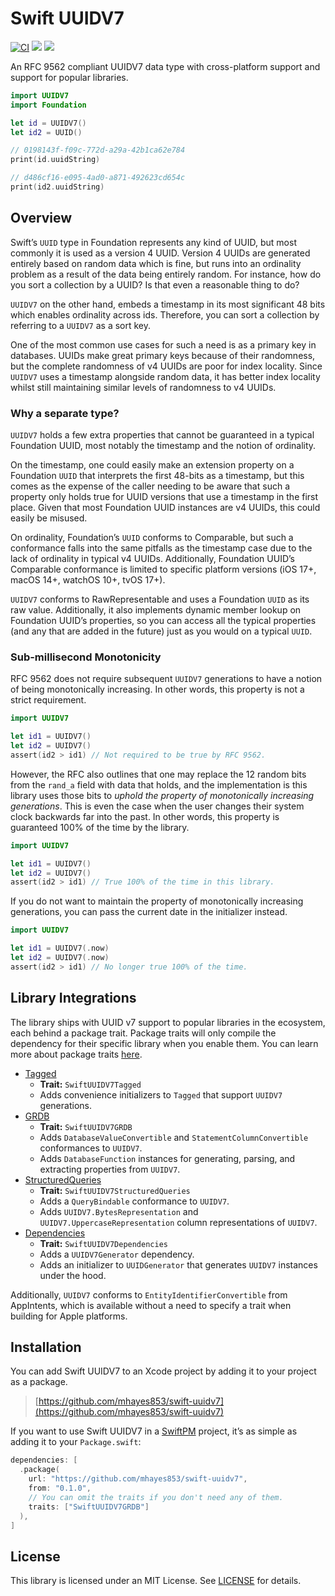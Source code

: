 # Swift UUIDV7

[![CI](https://github.com/mhayes853/swift-uuidv7/actions/workflows/ci.yml/badge.svg)](https://github.com/mhayes853/swift-uuidv7/actions/workflows/ci.yml)
[![](https://img.shields.io/endpoint?url=https%3A%2F%2Fswiftpackageindex.com%2Fapi%2Fpackages%2Fmhayes853%2Fswift-uuidv7%2Fbadge%3Ftype%3Dswift-versions)](https://swiftpackageindex.com/mhayes853/swift-uuidv7)
[![](https://img.shields.io/endpoint?url=https%3A%2F%2Fswiftpackageindex.com%2Fapi%2Fpackages%2Fmhayes853%2Fswift-uuidv7%2Fbadge%3Ftype%3Dplatforms)](https://swiftpackageindex.com/mhayes853/swift-uuidv7)

An RFC 9562 compliant UUIDV7 data type with cross-platform support and support for popular libraries.

```swift
import UUIDV7
import Foundation

let id = UUIDV7()
let id2 = UUID()

// 0198143f-f09c-772d-a29a-42b1ca62e784
print(id.uuidString)

// d486cf16-e095-4ad0-a871-492623cd654c
print(id2.uuidString)
```

## Overview
Swift’s `UUID` type in Foundation represents any kind of UUID, but most commonly it is used as a version 4 UUID. Version 4 UUIDs are generated entirely based on random data which is fine, but runs into an ordinality problem as a result of the data being entirely random. For instance, how do you sort a collection by a UUID? Is that even a reasonable thing to do?

`UUIDV7` on the other hand, embeds a timestamp in its most significant 48 bits which enables ordinality across ids. Therefore, you can sort a collection by referring to a `UUIDV7` as a sort key.

One of the most common use cases for such a need is as a primary key in databases. UUIDs make great primary keys because of their randomness, but the complete randomness of v4 UUIDs are poor for index locality. Since `UUIDV7` uses a timestamp alongside random data, it has better index locality whilst still maintaining similar levels of randomness to v4 UUIDs.

### Why a separate type?
`UUIDV7` holds a few extra properties that cannot be guaranteed in a typical Foundation UUID, most notably the timestamp and the notion of ordinality.

On the timestamp, one could easily make an extension property on a Foundation `UUID` that interprets the first 48-bits as a timestamp, but this comes as the expense of the caller needing to be aware that such a property only holds true for UUID versions that use a timestamp in the first place. Given that most Foundation UUID instances are v4 UUIDs, this could easily be misused.

On ordinality, Foundation’s `UUID` conforms to Comparable, but such a conformance falls into the same pitfalls as the timestamp case due to the lack of ordinality in typical v4 UUIDs. Additionally, Foundation UUID’s Comparable conformance is limited to specific platform versions (iOS 17+, macOS 14+, watchOS 10+, tvOS 17+).

`UUIDV7` conforms to RawRepresentable and uses a Foundation `UUID` as its raw value. Additionally, it also implements dynamic member lookup on Foundation UUID’s properties, so you can access all the typical properties (and any that are added in the future) just as you would on a typical `UUID`.

### Sub-millisecond Monotonicity
RFC 9562 does not require subsequent `UUIDV7` generations to have a notion of being monotonically increasing. In other words, this property is not a strict requirement.
```swift
import UUIDV7

let id1 = UUIDV7()
let id2 = UUIDV7()
assert(id2 > id1) // Not required to be true by RFC 9562.
```

However, the RFC also outlines that one may replace the 12 random bits from the `rand_a` field with data that holds, and the implementation is this library uses those bits to _uphold the property of monotonically increasing generations_. This is even the case when the user changes their system clock backwards far into the past. In other words, this property is guaranteed 100% of the time by the library.
```swift
import UUIDV7

let id1 = UUIDV7()
let id2 = UUIDV7()
assert(id2 > id1) // True 100% of the time in this library.
```

If you do not want to maintain the property of monotonically increasing generations, you can pass the current date in the initializer instead.
```swift
import UUIDV7

let id1 = UUIDV7(.now)
let id2 = UUIDV7(.now)
assert(id2 > id1) // No longer true 100% of the time.
```

## Library Integrations
The library ships with UUID v7 support to popular libraries in the ecosystem, each behind a package trait. Package traits will only compile the dependency for their specific library when you enable them. You can learn more about package traits [here](https://github.com/swiftlang/swift-evolution/blob/main/proposals/0450-swiftpm-package-traits.md).

- [Tagged](https://github.com/pointfreeco/swift-tagged)
  - **Trait:** `SwiftUUIDV7Tagged`
  - Adds convenience initializers to `Tagged` that support `UUIDV7` generations.
- [GRDB](https://github.com/groue/GRDB.swift)
  - **Trait:** `SwiftUUIDV7GRDB`
  - Adds `DatabaseValueConvertible` and `StatementColumnConvertible` conformances to `UUIDV7`.
  - Adds `DatabaseFunction` instances for generating, parsing, and extracting properties from `UUIDV7`.
- [StructuredQueries](https://github.com/pointfreeco/swift-structured-queries)
  - **Trait:** `SwiftUUIDV7StructuredQueries`
  - Adds a `QueryBindable` conformance to `UUIDV7`.
  - Adds `UUIDV7.BytesRepresentation` and `UUIDV7.UppercaseRepresentation` column representations of `UUIDV7`.
- [Dependencies](https://github.com/pointfreeco/swift-dependencies)
  - **Trait:** `SwiftUUIDV7Dependencies`
  - Adds a `UUIDV7Generator` dependency.
  - Adds an initializer to `UUIDGenerator` that generates `UUIDV7` instances under the hood.

Additionally, `UUIDV7` conforms to `EntityIdentifierConvertible` from AppIntents, which is available without a need to specify a trait when building for Apple platforms.

## Installation
You can add Swift UUIDV7 to an Xcode project by adding it to your project as a package.

> [https://github.com/mhayes853/swift-uuidv7](https://github.com/mhayes853/swift-uuidv7)

If you want to use Swift UUIDV7 in a [SwiftPM](https://swift.org/package-manager/) project, it’s as simple as adding it to your `Package.swift`:

```swift
dependencies: [
  .package(
    url: "https://github.com/mhayes853/swift-uuidv7",
    from: "0.1.0",
    // You can omit the traits if you don't need any of them.
    traits: ["SwiftUUIDV7GRDB"]
  ),
]
```

## License
This library is licensed under an MIT License. See [LICENSE](https://github.com/mhayes853/swift-uuidv7/blob/main/LICENSE) for details.
